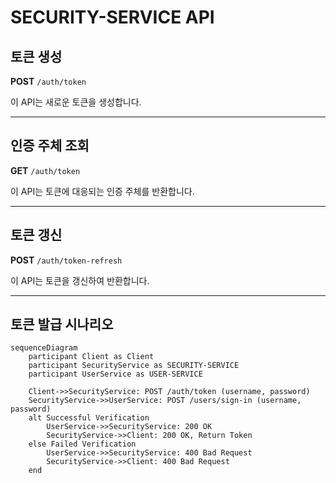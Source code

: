 # SECURITY-SERVICE API

## 토큰 생성

**POST** `/auth/token`

이 API는 새로운 토큰을 생성합니다.

---

## 인증 주체 조회

**GET** `/auth/token`

이 API는 토큰에 대응되는 인증 주체를 반환합니다.

---

## 토큰 갱신

**POST** `/auth/token-refresh`

이 API는 토큰을 갱신하여 반환합니다.

---

## 토큰 발급 시나리오

```mermaid
sequenceDiagram
    participant Client as Client
    participant SecurityService as SECURITY-SERVICE
    participant UserService as USER-SERVICE

    Client->>SecurityService: POST /auth/token (username, password)
    SecurityService->>UserService: POST /users/sign-in (username, password)
    alt Successful Verification
        UserService->>SecurityService: 200 OK
        SecurityService->>Client: 200 OK, Return Token
    else Failed Verification
        UserService->>SecurityService: 400 Bad Request
        SecurityService->>Client: 400 Bad Request
    end
```